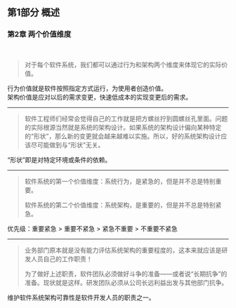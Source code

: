 ## 第1部分 概述
### 第2章 两个价值维度
<br>

>对于每个软件系统，我们都可以通过行为和架构两个维度来体现它的实际价值。

行为价值就是软件按照指定方式运行，为使用者创造价值。<br>
架构价值是应对以后的需求变更，快速低成本的实现变更后的需求。

***

>软件工程师们经常会觉得自己的工作就是把方螺丝拧到圆螺丝孔里面。问题的实际根源当然就是系统的架构设计。如果系统的架构设计偏向某种特定的“形状”，那么新的变更就会越来越难以实施。所以，好的系统架构设计应该尽可能做到与“形状”无关。

“形状”即是对特定环境或条件的依赖。

***

>软件系统的第一个价值维度：系统行为，是紧急的，但是并不总是特别重要。
>
>软件系统的第二个价值维度：系统架构，是重要的，但是并不总是特别紧急。

优先级：重要紧急 > 重要不紧急 > 紧急不重要 > 不重要不紧急

***

>业务部门原本就是没有能力评估系统架构的重要程度的，这本来就应该是研发人员自己的工作职责！
>
>为了做好上述职责，软件团队必须做好斗争的准备——或者说“长期抗争”的准备。现状就是这样。研发团队必须从公司长远利益出发与其他部门抗争。

维护软件系统架构可靠性是软件开发人员的职责之一。
